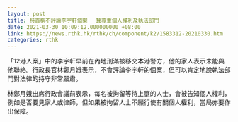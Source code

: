 ```yaml
---
layout: post
title: 特首稱不評論李宇軒個案 　冀尊重個人權利及執法部門
date: 2021-03-30 10:09:12.000000000 +08:00
link: https://news.rthk.hk/rthk/ch/component/k2/1583312-20210330.htm
categories: rthk
---
```


「12港人案」中的李宇軒早前在內地刑滿被移交本港警方，他的家人表示未能與他聯絡。行政長官林鄭月娥表示，不會評論李宇軒的個案，但可以肯定地說執法部門對法律的持守非常嚴肅。

林鄭月娥出席行政會議前表示，每名被拘留等待上庭的人士，會被告知個人權利，例如是否要見家人或律師，但如果被拘留人士不願行使有關個人權利，當局亦要作出保障。
